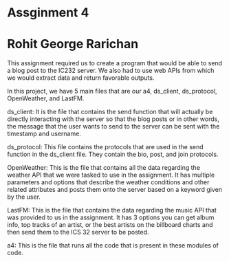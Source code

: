 # Assginment 4
# Rohit George Rarichan 

This assignment required us to create a program that would be able to send a blog post to the IC232 server. We also had to use web APIs from which we would extract data and return favorable outputs.

In this project, we have 5 main files that are our a4, ds_client, ds_protocol, OpenWeather, and LastFM. 

ds_client: It is the file that contains the send function that will actually be directly interacting with the server so that the blog posts or in other words, the message that the user wants to send to the server can be sent with the timestamp and username. 

ds_protocol: This file contains the protocols that are used in the send function in the ds_client file. They contain the bio, post, and join protocols.

OpenWeather: This is the file that contains all the data regarding the weather API that we were tasked to use in the assignment. It has multiple parameters and options that describe the weather conditions and other related attributes and posts them onto the server based on a keyword given by the user.

LastFM: This is the file that contains the data regarding the music API that was provided to us in the assignment. It has 3 options you can get album info, top tracks of an artist, or the best artists on the billboard charts and then send them to the ICS 32 server to be posted. 

a4: This is the file that runs all the code that is present in these modules of code.